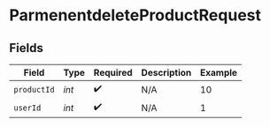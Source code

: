 # ParmenentdeleteProductRequest


## Fields

| Field              | Type               | Required           | Description        | Example            |
| ------------------ | ------------------ | ------------------ | ------------------ | ------------------ |
| `productId`        | *int*              | :heavy_check_mark: | N/A                | 10                 |
| `userId`           | *int*              | :heavy_check_mark: | N/A                | 1                  |